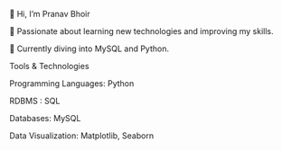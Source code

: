 👋 Hi, I’m Pranav Bhoir

👀 Passionate about learning new technologies and improving my skills.

🌱 Currently diving into MySQL and Python.


Tools & Technologies

Programming Languages: Python

RDBMS : SQL

Databases: MySQL

Data Visualization: Matplotlib, Seaborn

<!---
pranavbhoir95/pranavbhoir95 is a ✨ special ✨ repository because its `README.md` (this file) appears on your GitHub profile.
You can click the Preview link to take a look at your changes.
--->
